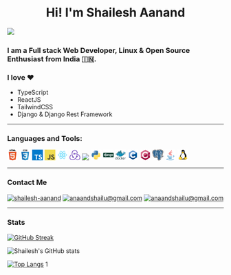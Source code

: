 <h1 align="center">Hi! I'm Shailesh Aanand</h1>

![](https://komarev.com/ghpvc/?username=shaileshaanand)

### I am a Full stack Web Developer, Linux & Open Source Enthusiast from India 🇮🇳.

### **I love ❤️**

-   TypeScript
-   ReactJS
-   TailwindCSS
-   Django & Django Rest Framework

---

### **Languages and Tools:**

<img src="https://raw.githubusercontent.com/github/explore/80688e429a7d4ef2fca1e82350fe8e3517d3494d/topics/html/html.png" height=25>
<img src="https://raw.githubusercontent.com/github/explore/80688e429a7d4ef2fca1e82350fe8e3517d3494d/topics/css/css.png" height=25>
<img src="https://raw.githubusercontent.com/github/explore/80688e429a7d4ef2fca1e82350fe8e3517d3494d/topics/typescript/typescript.png" height=25>
<img src="https://raw.githubusercontent.com/github/explore/80688e429a7d4ef2fca1e82350fe8e3517d3494d/topics/javascript/javascript.png" height=25>
<img src="https://raw.githubusercontent.com/github/explore/80688e429a7d4ef2fca1e82350fe8e3517d3494d/topics/react/react.png" height=25>
<img src="https://raw.githubusercontent.com/devicons/devicon/master/icons/redux/redux-original.svg" height=25>
<img src="https://www.vectorlogo.zone/logos/tailwindcss/tailwindcss-icon.svg" height=25>
<img src="https://raw.githubusercontent.com/devicons/devicon/master/icons/python/python-original.svg" height=25>
<img src="https://raw.githubusercontent.com/devicons/devicon/master/icons/django/django-original.svg" height=25>
<img src="https://raw.githubusercontent.com/devicons/devicon/master/icons/docker/docker-original-wordmark.svg" height=25>
<img src="https://raw.githubusercontent.com/github/explore/f3e22f0dca2be955676bc70d6214b95b13354ee8/topics/c/c.png" height=25>
<img src="https://raw.githubusercontent.com/devicons/devicon/master/icons/cplusplus/cplusplus-original.svg" height=25>
<img src="https://raw.githubusercontent.com/github/explore/80688e429a7d4ef2fca1e82350fe8e3517d3494d/topics/postgresql/postgresql.png" height=25>
<img src="https://raw.githubusercontent.com/devicons/devicon/master/icons/java/java-original.svg" height=25>
<img src="https://raw.githubusercontent.com/devicons/devicon/master/icons/linux/linux-original.svg" height=25>

---

### **Contact Me**

<a href="https://linkedin.com/in/shailesh-aanand" target="blank"><img align="center" src="https://raw.githubusercontent.com/rahuldkjain/github-profile-readme-generator/master/src/images/icons/Social/linked-in-alt.svg" alt="shailesh-aanand" height="30" width="65" /></a>
<a href="mailto:anaandshailu@gmail.com" target="blank"><img align="center" src="https://cdn.cdnlogo.com/logos/g/24/gmail-icon.svg" alt="anaandshailu@gmail.com" height="30" width="40" /></a>
<a href="https://t.me/shaileshaanand" target="blank"><img align="center" src="https://cdn.cdnlogo.com/logos/t/37/telegram.svg" alt="anaandshailu@gmail.com" height="43"/></a>

---

### **Stats**

[![GitHub Streak](https://github-readme-streak-stats.herokuapp.com/?user=shaileshaanand&theme=dark)]()

![Shailesh's GitHub stats](https://github-readme-stats.vercel.app/api?username=shaileshaanand&count_private=true&theme=radical)

[![Top Langs](https://github-readme-stats.vercel.app/api/top-langs/?username=anuraghazra&layout=compact&langs_count=7&theme=radical&hide=glsl)](https://github.com/anuraghazra/github-readme-stats)
1

